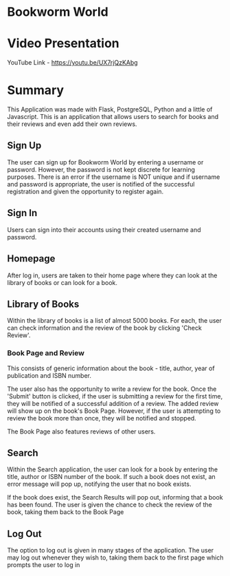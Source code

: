 # Bookworm World 

# Video Presentation

YouTube Link - https://youtu.be/UX7rjQzKAbg

# Summary 

This Application was made with Flask, PostgreSQL, Python and a little of Javascript. This is an application that allows users to search for books and their reviews and even add their own reviews. 

## Sign Up

The user can sign up for Bookworm World by entering a username or password. However, the password is not kept discrete for learning purposes. There is an error if the username is NOT unique and if username and password is appropriate, the user is notified of the successful registration and given the opportunity to register again.

## Sign In 

Users can sign into their accounts using their created username and password. 

## Homepage

After log in, users are taken to their home page where they can look at the library of books or can look for a book. 

## Library of Books

Within the library of books is a list of almost 5000 books. For each, the user can check information and the review of the book by clicking 'Check Review'. 

### Book Page and Review

This consists of generic information about the book - title, author, year of publication and ISBN number. 

The user also has the opportunity to write a review for the book. Once the 'Submit' button is clicked, if the user is submitting a review for the first time, they will be notified of a successful addition of a review. The added review will show up on the book's Book Page. However, if the user is attempting to review the book more than once, they will be notified and stopped. 

The Book Page also features reviews of other users. 

## Search 

Within the Search application, the user can look for a book by entering the title, author or ISBN number of the book. If such a book does not exist, an error message will pop up, notifying the user that no book exists. 

If the book does exist, the Search Results will pop out, informing that a book has been found. The user is given the chance to check the review of the book, taking them back to the Book Page

## Log Out 

The option to log out is given in many stages of the application. The user may log out whenever they wish to, taking them back to the first page which prompts the user to log in
